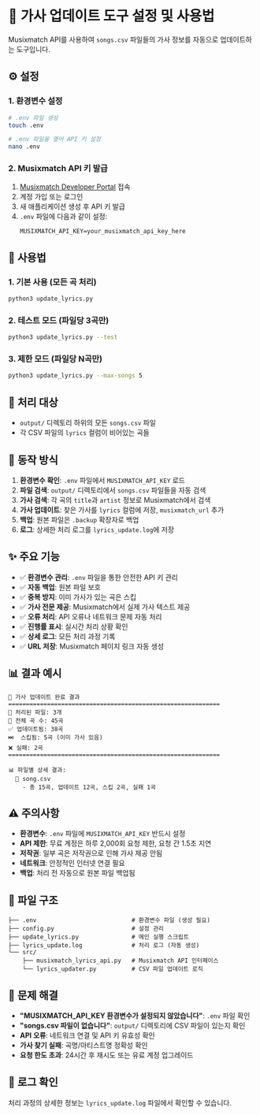 # 🎵 가사 업데이트 도구 설정 및 사용법

Musixmatch API를 사용하여 `songs.csv` 파일들의 가사 정보를 자동으로 업데이트하는 도구입니다.

## ⚙️ 설정

### 1. 환경변수 설정
```bash
# .env 파일 생성
touch .env

# .env 파일을 열어 API 키 설정
nano .env
```

### 2. Musixmatch API 키 발급
1. [Musixmatch Developer Portal](https://developer.musixmatch.com/) 접속
2. 계정 가입 또는 로그인
3. 새 애플리케이션 생성 후 API 키 발급
4. `.env` 파일에 다음과 같이 설정:
   ```
   MUSIXMATCH_API_KEY=your_musixmatch_api_key_here
   ```

## 🚀 사용법

### 1. 기본 사용 (모든 곡 처리)
```bash
python3 update_lyrics.py
```

### 2. 테스트 모드 (파일당 3곡만)
```bash
python3 update_lyrics.py --test
```

### 3. 제한 모드 (파일당 N곡만)
```bash
python3 update_lyrics.py --max-songs 5
```

## 📁 처리 대상

- `output/` 디렉토리 하위의 모든 `songs.csv` 파일
- 각 CSV 파일의 `lyrics` 컬럼이 비어있는 곡들

## 🎯 동작 방식

1. **환경변수 확인**: `.env` 파일에서 `MUSIXMATCH_API_KEY` 로드
2. **파일 검색**: `output/` 디렉토리에서 `songs.csv` 파일들을 자동 검색
3. **가사 검색**: 각 곡의 `title`과 `artist` 정보로 Musixmatch에서 검색
4. **가사 업데이트**: 찾은 가사를 `lyrics` 컬럼에 저장, `musixmatch_url` 추가
5. **백업**: 원본 파일은 `.backup` 확장자로 백업
6. **로그**: 상세한 처리 로그를 `lyrics_update.log`에 저장

## ✨ 주요 기능

- ✅ **환경변수 관리**: `.env` 파일을 통한 안전한 API 키 관리
- ✅ **자동 백업**: 원본 파일 보호
- ✅ **중복 방지**: 이미 가사가 있는 곡은 스킵
- ✅ **가사 전문 제공**: Musixmatch에서 실제 가사 텍스트 제공
- ✅ **오류 처리**: API 오류나 네트워크 문제 자동 처리
- ✅ **진행률 표시**: 실시간 처리 상황 확인
- ✅ **상세 로그**: 모든 처리 과정 기록
- ✅ **URL 저장**: Musixmatch 페이지 링크 자동 생성

## 📊 결과 예시

```
🎵 가사 업데이트 완료 결과
============================================================
📁 처리된 파일: 3개
🎼 전체 곡 수: 45곡
✅ 업데이트됨: 38곡
⏭️  스킵됨: 5곡 (이미 가사 있음)
❌ 실패: 2곡
============================================================

📊 파일별 상세 결과:
  📄 song.csv
    - 총 15곡, 업데이트 12곡, 스킵 2곡, 실패 1곡
```

## ⚠️ 주의사항

- **환경변수**: `.env` 파일에 `MUSIXMATCH_API_KEY` 반드시 설정
- **API 제한**: 무료 계정은 하루 2,000회 요청 제한, 요청 간 1.5초 지연
- **저작권**: 일부 곡은 저작권으로 인해 가사 제공 안됨
- **네트워크**: 안정적인 인터넷 연결 필요
- **백업**: 처리 전 자동으로 원본 파일 백업됨

## 🔧 파일 구조

```
├── .env                           # 환경변수 파일 (생성 필요)
├── config.py                      # 설정 관리
├── update_lyrics.py               # 메인 실행 스크립트
├── lyrics_update.log              # 처리 로그 (자동 생성)
└── src/
    ├── musixmatch_lyrics_api.py   # Musixmatch API 인터페이스
    └── lyrics_updater.py          # CSV 파일 업데이트 로직
```

## 🐛 문제 해결

- **"MUSIXMATCH_API_KEY 환경변수가 설정되지 않았습니다"**: `.env` 파일 확인
- **"songs.csv 파일이 없습니다"**: `output/` 디렉토리에 CSV 파일이 있는지 확인
- **API 오류**: 네트워크 연결 및 API 키 유효성 확인
- **가사 찾기 실패**: 곡명/아티스트명 정확성 확인
- **요청 한도 초과**: 24시간 후 재시도 또는 유료 계정 업그레이드

## 📝 로그 확인

처리 과정의 상세한 정보는 `lyrics_update.log` 파일에서 확인할 수 있습니다.